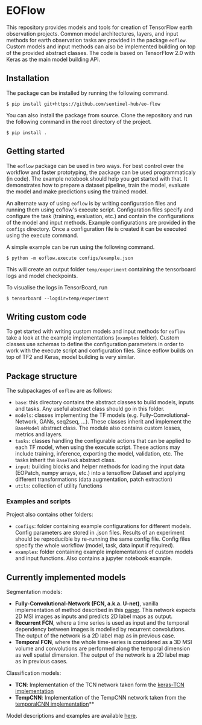 # EOFlow

This repository provides models and tools for creation of TensorFlow earth observation projects. Common model architectures, layers, and input methods for earth observation tasks are provided in the package `eoflow`. Custom models and input methods can also be implemented building on top of the provided abstract classes. The code is based on TensorFlow 2.0 with Keras as the main model building API.

## Installation

The package can be installed by running the following command.
```
$ pip install git+https://github.com/sentinel-hub/eo-flow
```

You can also install the package from source. Clone the repository and run the following command in the root directory of the project.
```
$ pip install .
```

## Getting started

The `eoflow` package can be used in two ways. For best control over the workflow and faster prototyping, the package can be used programmaticaly (in code). The example notebook should help you get started with that. It demonstrates how to prepare a dataset pipeline, train the model, evaluate the model and make predictions using the trained model.

An alternate way of using `eoflow` is by writing configuration files and running them using eoflow's execute script. Configuration files specify and configure the task (training, evaluation, etc.) and contain the configurations of the model and input methods. Example configurations are provided in the `configs` directory. Once a configuration file is created it can be executed using the execute command.

A simple example can be run using the following command.
```
$ python -m eoflow.execute configs/example.json
```

This will create an output folder `temp/experiment` containing the tensorboard logs and model checkpoints.

To visualise the logs in TensorBoard, run
```
$ tensorboard --logdir=temp/experiment
```

## Writing custom code

To get started with writing custom models and input methods for `eoflow` take a look at the example implementations (`examples` folder). Custom classes use schemas to define the configuration parameters in order to work with the execute script and configuration files. Since eoflow builds on top of TF2 and Keras, model building is very similar.

## Package structure

The subpackages of `eoflow` are as follows:
* `base`: this directory contains the abstract classes to build models, inputs and tasks. Any useful abstract class should go in this folder.
* `models`: classes implementing the TF models (e.g. Fully-Convolutional-Network, GANs, seq2seq, ...). These classes inherit and implement the `BaseModel` abstract class. The module also contains custom losses, metrics and layers.
* `tasks`: classes handling the configurable actions that can be applied to each TF model, when using the execute script. These actions may include training, inference, exporting the model, validation, etc. The tasks inherit the `BaseTask` abstract class.
* `input`: building blocks and helper methods for loading the input data (EOPatch, numpy arrays, etc.) into a tensoflow Dataset and applying different transformations (data augmentation, patch extraction)
* `utils`: collection of utility functions

### Examples and scripts

Project also contains other folders:
* `configs`: folder containing example configurations for different models. Config parameters are stored in .json files. Results of an experiment should be reproducible by re-running the same config file. Config files specify the whole workflow (model, task, data input if required).
* `examples`: folder containing example implementations of custom models and input functions. Also contains a jupyter notebook example.

## Currently implemented models

Segmentation models:
* **Fully-Convolutional-Network (FCN, a.k.a. U-net)**, vanilla implementation of method described in this [paper](https://arxiv.org/abs/1505.04597). This network expects 2D MSI images as inputs and predicts 2D label maps as output.
* **Recurrent FCN**, where a time series is used as input and the temporal dependency between images is modelled by recurrent convolutions. The output of the network is a 2D label map as in previous case.
* **Temporal FCN**, where the whole time-series is considered as a 3D MSI volume and convolutions are performed along the temporal dimension as well spatial dimension. The output of the network is a 2D label map as in previous cases.

Classification models:
* **TCN**: Implementation of the TCN network taken form the [keras-TCN implementation](https://github.com/philipperemy/keras-tcn)
* **TempCNN**: Implementation of the TempCNN network taken from the [temporalCNN implementation](https://github.com/charlotte-pel/temporalCNN)**

Model descriptions and examples are available [here](MODELS.md).

